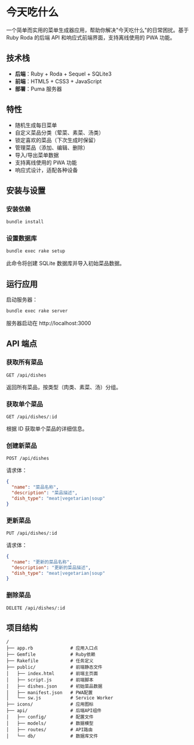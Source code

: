 # 今天吃什么

一个简单而实用的菜单生成器应用，帮助你解决"今天吃什么"的日常困扰。基于 Ruby Roda 的后端 API 和响应式前端界面，支持离线使用的 PWA 功能。

## 技术栈

- **后端**：Ruby + Roda + Sequel + SQLite3
- **前端**：HTML5 + CSS3 + JavaScript
- **部署**：Puma 服务器

## 特性

- 随机生成每日菜单
- 自定义菜品分类（荤菜、素菜、汤类）
- 锁定喜欢的菜品（下次生成时保留）
- 管理菜品（添加、编辑、删除）
- 导入/导出菜单数据
- 支持离线使用的 PWA 功能
- 响应式设计，适配各种设备

## 安装与设置

### 安装依赖

```bash
bundle install
```

### 设置数据库

```bash
bundle exec rake setup
```

此命令将创建 SQLite 数据库并导入初始菜品数据。

## 运行应用

启动服务器：

```bash
bundle exec rake server
```

服务器启动在 http://localhost:3000

## API 端点

### 获取所有菜品

```
GET /api/dishes
```

返回所有菜品，按类型（肉类、素菜、汤）分组。

### 获取单个菜品

```
GET /api/dishes/:id
```

根据 ID 获取单个菜品的详细信息。

### 创建新菜品

```
POST /api/dishes
```

请求体：
```json
{
  "name": "菜品名称",
  "description": "菜品描述",
  "dish_type": "meat|vegetarian|soup"
}
```

### 更新菜品

```
PUT /api/dishes/:id
```

请求体：
```json
{
  "name": "更新的菜品名称",
  "description": "更新的菜品描述",
  "dish_type": "meat|vegetarian|soup"
}
```

### 删除菜品

```
DELETE /api/dishes/:id
```

## 项目结构

```
/
├── app.rb              # 应用入口点
├── Gemfile             # Ruby依赖
├── Rakefile            # 任务定义
├── public/             # 前端静态文件
│   ├── index.html      # 前端主页面
│   ├── script.js       # 前端脚本
│   ├── dishes.json     # 初始菜品数据
│   ├── manifest.json   # PWA配置
│   └── sw.js           # Service Worker
├── icons/              # 应用图标
├── api/                # 后端API组件
│   ├── config/         # 配置文件
│   ├── models/         # 数据模型
│   ├── routes/         # API路由
│   └── db/             # 数据库文件
``` 
